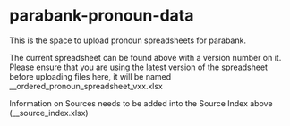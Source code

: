 # parabank-pronoun-data
This is the space to upload pronoun spreadsheets for parabank. 

The current spreadsheet can be found above with a version number on it. Please ensure that you are using the latest version of the spreadsheet before uploading files here, it will be named __ordered_pronoun_spreadsheet_vxx.xlsx

Information on Sources needs to be added into the Source Index above (__source_index.xlsx)
